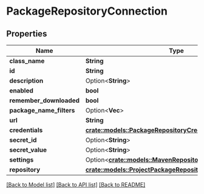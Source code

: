 # PackageRepositoryConnection

## Properties

Name | Type | Description | Notes
------------ | ------------- | ------------- | -------------
**class_name** | **String** |  | 
**id** | **String** |  | 
**description** | Option<**String**> |  | [optional]
**enabled** | **bool** |  | 
**remember_downloaded** | **bool** |  | 
**package_name_filters** | Option<**Vec<String>**> |  | [optional]
**url** | **String** |  | 
**credentials** | [**crate::models::PackageRepositoryCredentials**](PackageRepositoryCredentials.md) |  | 
**secret_id** | Option<**String**> |  | [optional]
**secret_value** | Option<**String**> |  | [optional]
**settings** | Option<[**crate::models::MavenRepositoryConnectionSettings**](MavenRepositoryConnectionSettings.md)> |  | [optional]
**repository** | [**crate::models::ProjectPackageRepository**](ProjectPackageRepository.md) |  | 

[[Back to Model list]](../README.md#documentation-for-models) [[Back to API list]](../README.md#documentation-for-api-endpoints) [[Back to README]](../README.md)


